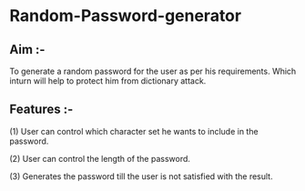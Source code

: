 # Random-Password-generator
## Aim :-
To generate a random password for the user as per his requirements. 
Which inturn will help to protect him from dictionary attack.

## Features :-
(1) User can control which character set he wants to include in the password.

(2) User can control the length of the password.

(3) Generates the password till the user is not satisfied with the result.
